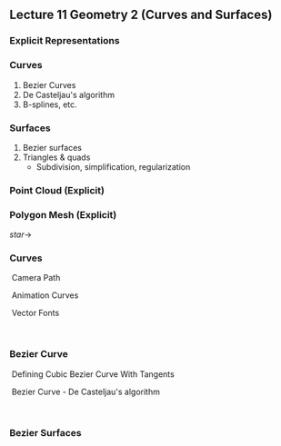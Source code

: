 ## Lecture 11 Geometry 2 (Curves and Surfaces)

### Explicit Representations

### Curves

1.  Bezier Curves
2. De Casteljau's algorithm
3. B-splines, etc.



### Surfaces

1. Bezier surfaces
2. Triangles & quads
   - Subdivision, simplification, regularization



### Point Cloud (Explicit)



### Polygon Mesh (Explicit)



$star \rightarrow$

### Curves

​	Camera Path 

​	Animation Curves

​	Vector Fonts

​	

### Bezier Curve

​	Defining Cubic Bezier Curve With Tangents

​	Bezier Curve  -  De Casteljau's algorithm

​		



### Bezier Surfaces







